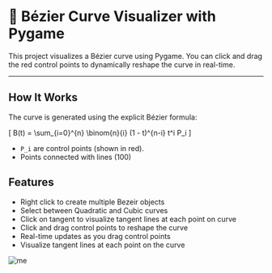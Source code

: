 # 🎨 Bézier Curve Visualizer with Pygame

This project visualizes a Bézier curve using Pygame. You can click and drag the red control points to dynamically reshape the curve in real-time.

---

## How It Works

The curve is generated using the explicit Bézier formula:

\[
B(t) = \sum_{i=0}^{n} \binom{n}{i} (1 - t)^{n-i} t^i P_i
\]

- `P_i` are control points (shown in red).
- Points connected with lines (100)

## Features

- Right click to create multiple Bezeir objects
- Select between Quadratic and Cubic curves
- Click on tangent to visualize tangent lines at each point on curve
- Click and drag control points to reshape the curve
- Real-time updates as you drag control points
- Visualize tangent lines at each point on the curve

![me](https://media1.giphy.com/media/v1.Y2lkPTc5MGI3NjExdHBtcnF5MnM0aHBvdGxtenl6Z3phZTV6Y3IyczQzODJoc2wyNTMzcyZlcD12MV9pbnRlcm5hbF9naWZfYnlfaWQmY3Q9Zw/4yCbf4BKETAZLB4lGt/giphy.gif)
